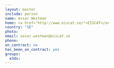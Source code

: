 ```yaml
---
layout: master
include: person
name: Assar Westman
home: <a href="http://www.eiscat.se/">EISCAT</a>
country: "SE"
photo:
email: assar.westman@eiscat.se
phone:
on_contract: no
has_been_on_contract: yes
groups:
  e3ds:
---
```

